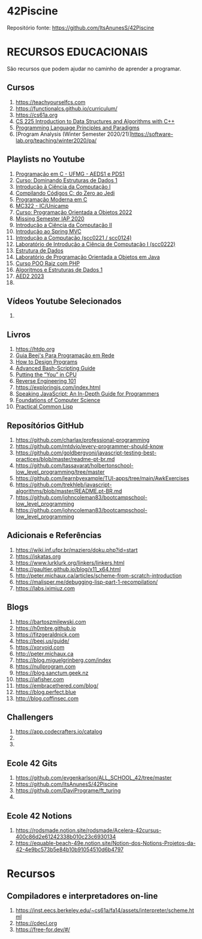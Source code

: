 # 42Piscine

Repositório fonte: 
https://github.com/ItsAnunesS/42Piscine 


# RECURSOS EDUCACIONAIS 

São recursos que podem ajudar no caminho de aprender a programar. 

## Cursos 
01. https://teachyourselfcs.com
02. https://functionalcs.github.io/curriculum/
03. https://cs61a.org
04. [CS 225 Introduction to Data Structures and Algorithms with C++](https://courses.engr.illinois.edu/cs225/fa2022/)
05. [Programming Language Principles and Paradigms](https://eecs390.github.io/notes/index.html)
06. [Program Analysis (Winter Semester 2020/21)]https://software-lab.org/teaching/winter2020/pa/


## Playlists no Youtube

01. [Programação em C - UFMG - AEDS1 e PDS1](https://www.youtube.com/playlist?list=PL_ClcqWHc8M-K0Q1AOpHCLzN_lKljdT1G)
02. [Curso: Dominando Estruturas de Dados 1](https://www.youtube.com/playlist?list=PL3ZslI15yo2r-gHJtjORRMRKMSNRpf7u5)
03. [Introdução à Ciência da Computação I](https://www.youtube.com/playlist?list=PL892UsUS6uKUR9iF7bSju72VRhQvJhtWH)
04. [Compilando Códigos C: do Zero ao Jedi](https://www.youtube.com/playlist?list=PL3ZslI15yo2pCf0WpZmV-ga02kMPxKH3p)
05. [Programação Moderna em C](https://www.youtube.com/playlist?list=PLIfZMtpPYFP5qaS2RFQxcNVkmJLGQwyKE)
06. [MC322 - IC/Unicamp](https://www.youtube.com/playlist?list=PL0g6tB8MgpmZQYCUacSCbqbkTbaeLmEV_)
07. [Curso: Programação Orientada a Objetos 2022](https://www.youtube.com/playlist?list=PL3JRjVnXiTBYs7nTbRSz70uBwtE7INmEh)
08. [Missing Semester IAP 2020](https://www.youtube.com/playlist?list=PLyzOVJj3bHQuloKGG59rS43e29ro7I57J)
09. [Introdução a Ciência da Computação II](https://www.youtube.com/playlist?list=PL892UsUS6uKVF7Zgvp-DbnpuOVJjctYVo)
10. [Introdução ao Spring MVC](https://www.youtube.com/playlist?list=PL3ZslI15yo2ppY0GsRFDjRdHZAUuPnQ6M)
11. [Introdução a Computação (scc0221 / scc0124)](https://www.youtube.com/playlist?list=PLUKDasxTZfxuGKgBRxP-tmaOFVFwvj8Bh)
12. [Laboratório de Introdução a Ciência de Computação I (scc0222)](https://www.youtube.com/playlist?list=PLUKDasxTZfxtZfetconrvfGtbwnEIfXPo)
13. [Estrutura de Dados](https://www.youtube.com/playlist?list=PLI-A7AA2TwhUTt7KcHFW3gqTb-gxMUeJZ)
14. [Laboratório de Programação Orientada a Objetos em Java](https://www.youtube.com/playlist?list=PLTeQ2u81sjqfsFNWrUCIoqJZBSJrai8M7)
15. [Curso POO Raiz com PHP](https://www.youtube.com/playlist?list=PLBD8to5dJhvzKn2cM_KAriWpL2SPQXbIf)
16. [Algoritmos e Estruturas de Dados 1](https://www.youtube.com/playlist?list=PL5TPkym335qztD0JofGEyVcdmlNf7arzE)
17. [AED2 2023](https://www.youtube.com/playlist?list=PL5TPkym335qzwUkBSiM0uIphAPjHFDNbB)
18. 


## Vídeos Youtube Selecionados
1. 

## Livros 
01. https://htdp.org
02. [Guia Beej's Para Programação em Rede](https://beej.us/guide/bgnet/translations/bgnet_ptbr.html)
03. [How to Design Programs](https://htdp.org)
04. [Advanced Bash-Scripting Guide](https://tldp.org/LDP/abs/html/index.html)
05. [Putting the “You” in CPU](https://cpu.land)
06. [Reverse Engineering 101](https://malwareunicorn.org/workshops/re101.html#0)
07. https://exploringjs.com/index.html
08. [Speaking JavaScript: An In-Depth Guide for Programmers](https://exploringjs.com/es5/index.html)
09. [Foundations of Computer Science](http://infolab.stanford.edu/~ullman/focs.html)
10. [Practical Common Lisp](https://gigamonkeys.com/book/)

## Reposítórios GitHub
01. https://github.com/charlax/professional-programming
02. https://github.com/mtdvio/every-programmer-should-know 
03. https://github.com/goldbergyoni/javascript-testing-best-practices/blob/master/readme-pt-br.md
04. https://github.com/tassavarat/holbertonschool-low_level_programming/tree/master 
05. https://github.com/learnbyexample/TUI-apps/tree/main/AwkExercises 
06. https://github.com/trekhleb/javascript-algorithms/blob/master/README.pt-BR.md 
07. https://github.com/johncoleman83/bootcampschool-low_level_programming 
08. https://github.com/johncoleman83/bootcampschool-low_level_programming


## Adicionais e Referências
01. https://wiki.inf.ufpr.br/maziero/doku.php?id=start
02. https://jskatas.org
03. https://www.lurklurk.org/linkers/linkers.html
04. https://gaultier.github.io/blog/x11_x64.html 
05. http://peter.michaux.ca/articles/scheme-from-scratch-introduction 
06. https://malisper.me/debugging-lisp-part-1-recompilation/
07. https://labs.iximiuz.com 


## Blogs
01. https://bartoszmilewski.com 
02. https://h0mbre.github.io 
03. https://fitzgeraldnick.com 
04. https://beej.us/guide/
05. https://xorvoid.com
06. http://peter.michaux.ca
07. https://blog.miguelgrinberg.com/index
08. https://nullprogram.com
09. https://blog.sanctum.geek.nz
10. https://iafisher.com
11. https://embracethered.com/blog/
12. https://blog.perfect.blue
11. http://blog.coffinsec.com

## Challengers
01. https://app.codecrafters.io/catalog
02. 
03. 

## Ecole 42 Gits
01. https://github.com/evgenkarlson/ALL_SCHOOL_42/tree/master
02. https://github.com/ItsAnunesS/42Piscine 
03. https://github.com/DaviPrograme/ft_turing
04. 

## Ecole 42 Notions
01. https://rodsmade.notion.site/rodsmade/Acelera-42cursus-400c86d2e61242338b010c23c6930134
02. https://equable-beach-49e.notion.site/Notion-dos-Notions-Projetos-da-42-4e9bc573b5e84b10b91054510d6b4797


# Recursos 

## Compiladores e interpretadores on-line
01. https://inst.eecs.berkeley.edu/~cs61a/fa14/assets/interpreter/scheme.html
02. https://cdecl.org
03. https://free-for.dev/#/ 


